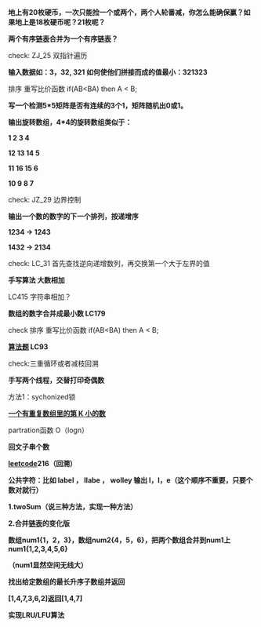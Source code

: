 **地上有20枚硬币，一次只能捡一个或两个，两个人轮番减，你怎么能确保赢？如果地上是18枚硬币呢？21枚呢？**



**两个有序[链表](https://www.nowcoder.com/jump/super-jump/word?word=链表)合并为一个有序[链表](https://www.nowcoder.com/jump/super-jump/word?word=链表)？**

check: ZJ_25 双指针遍历

**输入数据如：3，32, 321 如何使他们拼接而成的值最小：321323**

排序 重写比价函数 if(AB<BA) then A < B;

**写一个检测5*5矩阵是否有连续的3个1，矩阵随机出0或1。**



**输出旋转数组，4*4的旋转数组类似于：**

**1  2   3  4**

**12 13 14 5**

**11 16 15 6**

**10 9  8  7**

check: JZ_29 边界控制

**输出一个数的数字的下一个排列，按递增序**

**1234 -> 1243**

**1432 -> 2134**

check: LC_31 首先查找逆向递增数列，再交换第一个大于左界的值

**手写算法 大数相加**

LC415 字符串相加？

**数组的数字合并成最小数 LC179**

check 排序 重写比价函数 if(AB<BA) then A < B;

**[算法题](https://www.nowcoder.com/jump/super-jump/word?word=算法题) LC93**

check:三重循环或者减枝回溯

**手写两个线程，交替打印奇偶数**

方法1：sychonized锁

**[一个有重复数组里的第 K 小的数](https://www.nowcoder.com/jump/super-jump/practice?questionId=44581)**

partration函数 O（logn）

**回文子串个数**



**[leetcode](https://www.nowcoder.com/jump/super-jump/word?word=leetcode)216（回溯）**



**公共字符：比如 label ， llabe ， wolley 输出 l，l，e（这个顺序不重要，只要个数对就行）**



**1.twoSum（说三种方法，实现一种方法）** 



 **2.合并[链表]()的变化版** 

 **数组num1{1，2，3}，数组num2{4，5，6}，把两个数组合并到num1上 num1{1,2,3,4,5,6}** 

 **（num1显然空间无线大）**



**找出给定数组的最长升序子数组并返回**

**[1,4,7,3,6,2]返回[1,4,7]**



**实现LRU/LFU算法**

